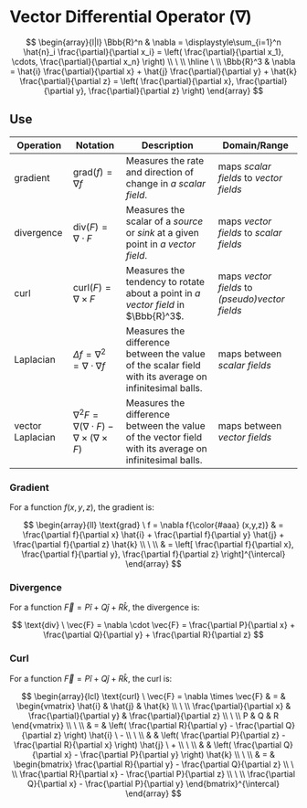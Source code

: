# Vector Differential Operator ($\nabla$)

$$
\begin{array}{l|l}
\Bbb{R}^n & \nabla = \displaystyle\sum_{i=1}^n \hat{n}_i \frac{\partial}{\partial x_i} = \left(
\frac{\partial}{\partial x_1}, \cdots,
\frac{\partial}{\partial x_n}
\right)
\\
\ 
\\
\hline
\ 
\\
\Bbb{R}^3 & \nabla =
\hat{i} \frac{\partial}{\partial x} +
\hat{j} \frac{\partial}{\partial y} +
\hat{k} \frac{\partial}{\partial z} = \left(
\frac{\partial}{\partial x},
\frac{\partial}{\partial y},
\frac{\partial}{\partial z}
\right)
\end{array}
$$

## Use

| Operation | Notation | Description | Domain/Range |
|--|--|--|--|
| gradient | $\text{grad}(f) = \nabla f$ | Measures the rate and direction of change in _a scalar field_. | maps _scalar fields_ to _vector fields_ |
| divergence | $\text{div}(F) = \nabla \cdot F$ | Measures the scalar of a _source_ or _sink_ at a given point in _a vector field_. | maps _vector fields_ to _scalar fields_ |
| curl | $\text{curl}(F) = \nabla \times F$ | Measures the tendency to rotate about a point in _a vector field_ in $\Bbb{R}^3$. | maps _vector fields_ to _(pseudo)vector fields_ |
| Laplacian | $\Delta f = \nabla^2 = \nabla \cdot \nabla f$ | Measures the difference between the value of the scalar field with its average on infinitesimal balls. | maps between _scalar fields_ |
| vector Laplacian | $\nabla^2 F = \nabla(\nabla \cdot F) - \nabla \times (\nabla \times F)$ | Measures the difference between the value of the vector field with its average on infinitesimal balls. | maps between _vector fields_ |

### Gradient

For a function $f(x,y,z)$, the gradient is:

$$
\begin{array}{ll}
\text{grad} \ f = \nabla f{\color{#aaa} (x,y,z)} & = \frac{\partial f}{\partial x} \hat{i} + \frac{\partial f}{\partial y} \hat{j} + \frac{\partial f}{\partial z} \hat{k}
\\
\ 
\\
& = \left[
\frac{\partial f}{\partial x}, \frac{\partial f}{\partial y}, \frac{\partial f}{\partial z}
\right]^{\intercal}
\end{array}
$$

### Divergence

For a function $\vec{F} = P\hat{i} + Q\hat{j} + R\hat{k}$, the divergence is:

$$
\text{div} \ \vec{F} = \nabla \cdot \vec{F} = \frac{\partial P}{\partial x} + \frac{\partial Q}{\partial y} + \frac{\partial R}{\partial z}
$$

### Curl

For a function $\vec{F} = P\hat{i} + Q\hat{j} + R\hat{k}$, the curl is:

$$
\begin{array}{lcl}
\text{curl} \ \vec{F} = \nabla \times \vec{F} & = & \begin{vmatrix}
\hat{i} & \hat{j} & \hat{k}
\\
\ 
\\
\frac{\partial}{\partial x} & \frac{\partial}{\partial y} & \frac{\partial}{\partial z}
\\
\ 
\\
P & Q & R
\end{vmatrix}
\\
\ 
\\
& = & \left(
\frac{\partial R}{\partial y} - \frac{\partial Q}{\partial z}
\right) \hat{i} \ -
\\
\ 
\\
& & \left(
\frac{\partial P}{\partial z} - \frac{\partial R}{\partial x}
\right) \hat{j} \ +
\\
\ 
\\
& & \left(
\frac{\partial Q}{\partial x} - \frac{\partial P}{\partial y}
\right) \hat{k}
\\
\ 
\\
& = & \begin{bmatrix}
\frac{\partial R}{\partial y} - \frac{\partial Q}{\partial z}
\\
\ 
\\
\frac{\partial R}{\partial x} - \frac{\partial P}{\partial z}
\\
\ 
\\
\frac{\partial Q}{\partial x} - \frac{\partial P}{\partial y}
\end{bmatrix}^{\intercal}
\end{array}
$$
